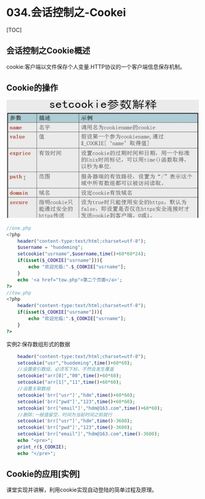 # 034.会话控制之-Cookei
[TOC]

## 会话控制之Cookie概述
cookie:客户端以文件保存个人变量.HTTP协议的一个客户端信息保存机制。


## Cookie的操作

![](./_image/2020-04-08-16-15-43.jpg)

```php
//one.php
<?php
	header("content-type:text/html;charset=utf-8");
	$username = "huodeming";
	setcookie("usrname",$username,time()+60*60*24);
	if(isset($_COOKIE["usrname"])){
		echo "欢迎光临:".$_COOKIE["usrname"];
	}
	echo '<a href="tow.php">第二个页面</a>';
?>
//tow.php
<?php
	header("content-type:text/html;charset=utf-8");
	if(isset($_COOKIE["usrname"])){
		echo "欢迎光临:".$_COOKIE["usrname"];
	}
?>

```

实例2:保存数组形式的数据
```php
	header("content-type:text/html;charset=utf-8");
	setcookie("usr","huodeming",time()+60*60);
	//设置索引数组，必须写下标，不然会发生覆盖
	setcookie("arr[0]","00",time()+60*60);
	setcookie("arr[1]","11",time()+60*60);
	//设置关联数组
	setcookie('brr["usr"]',"hdm",time()+60*60);
	setcookie('brr["pwd"]',"123",time()+60*60);
	setcookie('brr["email"]',"hdm@163.com",time()+60*60);
	//删除:一般值留空，时间为当前时间之前就行
	setcookie('brr["usr"]',"hdm",time()-3600);
	setcookie('brr["pwd"]',"123",time()-3600);
	setcookie('brr["email"]',"hdm@163.com",time()-3600);
	echo "<pre>";
	print_r($_COOKIE);
	echo "</pre>";
```


## Cookie的应用[实例]
课堂实现并讲解，利用cookie实现自动登陆的简单过程及原理。

